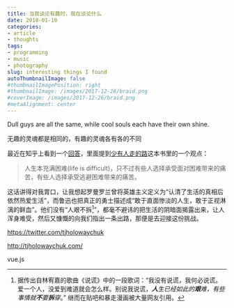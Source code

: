 ```yaml
---
title: 当我谈论有趣时，我在谈论什么
date: 2018-01-10
categories:
- article
- thoughts
tags:
- programming
- music
- photography
slug: interesting things I found
autoThumbnailImage: false
#thumbnailImagePosition: right
#thumbnailImage: /images/2017-12-26/braid.png
#coverImage: /images/2017-12-26/braid.png
#metaAlignment: center
---
```


Dull guys are all the same, while cool souls each have their own shine.

无趣的灵魂都是相同的，有趣的灵魂各有各的不同
<!--more-->

最近在知乎上看到一个[回答]()，里面提到[少有人走的路]()这本书里的一个观点：

> 人生本充满困难(life is difficult)，只不过有些人选择承受面对困难带来的痛苦，有些人选择承受逃避困难带来的痛苦。

这话讲得对我胃口，让我想起罗曼罗兰曾将英雄主义定义为“认清了生活的真相后依然热爱生活”，而鲁迅也把真正的勇士描述成“敢于直面惨淡的人生，敢于正视淋漓的鲜血”。他们没有“人艰不拆[^1]”，都毫不避讳的把生活的阴暗面揭露出来，让人浑身难受，然后又慷慨的向我们指出一条出路，那便是去迎接这份挑战。


https://twitter.com/tjholowaychuk

http://tjholowaychuk.com/

vue.js




[^1]:据传出自林宥嘉的歌曲《说谎》中的一段歌词：“我没有说谎，我何必说谎。爱一个人，没爱到难道就会怎么样。别说我说谎，_**人**生已经如此的**艰**难，有些事情就**不**要**拆**穿_。” 继而在贴吧和暴走漫画被大量网友引用。